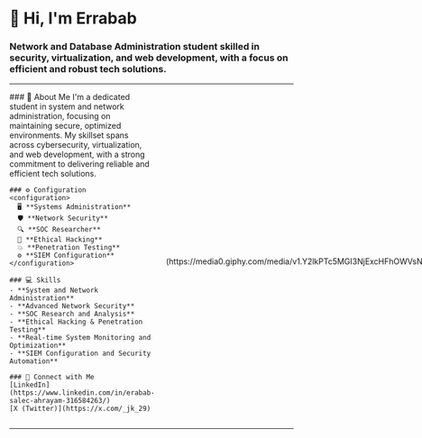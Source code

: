 # 👋 Hi, I'm Errabab

### Network and Database Administration student skilled in security, virtualization, and web development, with a focus on efficient and robust tech solutions.

---

<div style="display: flex; align-items: center; justify-content: space-between;">

  <div style="flex: 1; padding-right: 20px;">
    ### 📜 About Me
    I'm a dedicated student in system and network administration, focusing on maintaining secure, optimized environments. My skillset spans across cybersecurity, virtualization, and web development, with a strong commitment to delivering reliable and efficient tech solutions.

    ### ⚙️ Configuration
    <configuration>
      🖥️ **Systems Administration**  
      🛡️ **Network Security**  
      🔍 **SOC Researcher**  
      👾 **Ethical Hacking**  
      💥 **Penetration Testing**  
      ⚙️ **SIEM Configuration**  
    </configuration>

    ### 💻 Skills
    - **System and Network Administration**  
    - **Advanced Network Security**  
    - **SOC Research and Analysis**  
    - **Ethical Hacking & Penetration Testing**  
    - **Real-time System Monitoring and Optimization**  
    - **SIEM Configuration and Security Automation**  

    ### 🤝 Connect with Me
    [LinkedIn](https://www.linkedin.com/in/erabab-salec-ahrayam-316584263/)  
    [X (Twitter)](https://x.com/_jk_29)
  </div>

  <div style="flex: 1; text-align: right;">
    ![Cybersecurity GIF](https://media0.giphy.com/media/v1.Y2lkPTc5MGI3NjExcHFhOWVsNXFrYWhqazV6eXVvamxlazB6dmxwcmg1OGQxcDJucGNuNyZlcD12MV9pbnRlcm5hbF9naWZfYnlfaWQmY3Q9Zw/2IudUHdI075HL02Pkk/giphy.webp) <!-- Replace with a more relevant GIF if needed -->
  </div>

</div>

---
